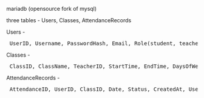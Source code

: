 mariadb (opensource fork of mysql)

three tables - Users, Classes, AttendanceRecords

Users -

<pre> UserID, Username, PasswordHash, Email, Role(student, teacher, admin), FirstName, LastName, DateOfBirth, CreatedAt, UpdatedAt </pre>

Classes -

<pre> ClassID, ClassName, TeacherID, StartTime, EndTime, DaysOfWeek </pre>

AttendanceRecords -

<pre> AttendanceID, UserID, ClassID, Date, Status, CreatedAt, UserID, ClassID </pre>
